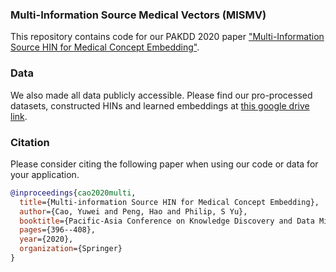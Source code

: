 ### Multi-Information Source Medical Vectors (MISMV)
This repository contains code for our PAKDD 2020 paper ["Multi-Information Source HIN for Medical Concept Embedding"](https://link.springer.com/chapter/10.1007/978-3-030-47436-2_30).

### Data
We also made all data publicly accessible. Please find our pro-processed datasets, constructed HINs and learned embeddings at [this google drive link](https://drive.google.com/drive/folders/12hvgM7IhV10ezJAOpWzvbczXB219ThUq?usp=sharing).

### Citation
Please consider citing the following paper when using our code or data for your application.

```BibTex
@inproceedings{cao2020multi,
  title={Multi-information Source HIN for Medical Concept Embedding},
  author={Cao, Yuwei and Peng, Hao and Philip, S Yu},
  booktitle={Pacific-Asia Conference on Knowledge Discovery and Data Mining},
  pages={396--408},
  year={2020},
  organization={Springer}
}
```
